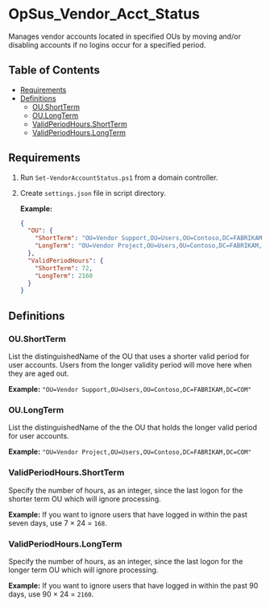 # OpSus_Vendor_Acct_Status

Manages vendor accounts located in specified OUs by moving and/or disabling accounts if no logins occur for a specified period.

## Table of Contents

- [Requirements](#requirements)
- [Definitions](#definitions)
  - [OU.ShortTerm](#oushortterm)
  - [OU.LongTerm](#oulongterm)
  - [ValidPeriodHours.ShortTerm](#validperiodhoursshortterm)
  - [ValidPeriodHours.LongTerm](#validperiodhourslongterm)

## Requirements

1. Run `Set-VendorAccountStatus.ps1` from a domain controller.
2. Create `settings.json` file in script directory.

   **Example:**

   ```json
   {
     "OU": {
       "ShortTerm": "OU=Vendor Support,OU=Users,OU=Contoso,DC=FABRIKAM,DC=COM",
       "LongTerm": "OU=Vendor Project,OU=Users,OU=Contoso,DC=FABRIKAM,DC=COM"
     },
     "ValidPeriodHours": {
       "ShortTerm": 72,
       "LongTerm": 2160
     }
   }
   ```

## Definitions

### OU.ShortTerm

List the distinguishedName of the OU that uses a shorter valid period for user accounts. Users from the longer validity period will move here when they are aged out.

**Example:** `"OU=Vendor Support,OU=Users,OU=Contoso,DC=FABRIKAM,DC=COM"`

### OU.LongTerm

List the distinguishedName of the the OU that holds the longer valid period for user accounts.

**Example:** `"OU=Vendor Project,OU=Users,OU=Contoso,DC=FABRIKAM,DC=COM"`

### ValidPeriodHours.ShortTerm

Specify the number of hours, as an integer, since the last logon for the shorter term OU which will ignore processing.

**Example:** If you want to ignore users that have logged in within the past seven days, use 7 × 24 = `168`.

### ValidPeriodHours.LongTerm

Specify the number of hours, as an integer, since the last logon for the longer term OU which will ignore processing.

**Example:** If you want to ignore users that have logged in within the past 90 days, use 90 × 24 = `2160`.

